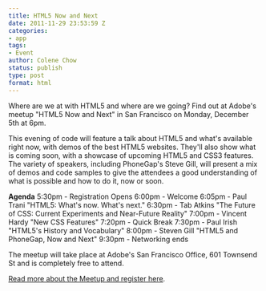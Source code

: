 ```yaml
---
title: HTML5 Now and Next
date: 2011-11-29 23:53:59 Z
categories:
- app
tags:
- Event
author: Colene Chow
status: publish
type: post
format: html
---
```


Where are we at with HTML5 and where are we going? Find out at Adobe's meetup "HTML5 Now and Next" in San Francisco on Monday, December 5th at 6pm.

This evening of code will feature a talk about HTML5 and what's available right now, with demos of the best HTML5 websites. They'll also show what is coming soon, with a showcase of upcoming HTML5 and CSS3 features. The variety of speakers, including PhoneGap's Steve Gill, will present a mix of demos and code samples to give the attendees a good understanding of what is possible and how to do it, now or soon.

**Agenda** 5:30pm - Registration Opens 6:00pm - Welcome 6:05pm - Paul Trani "HTML5: What's now. What's next." 6:30pm - Tab Atkins "The Future of CSS: Current Experiments and Near-Future Reality" 7:00pm - Vincent Hardy "New CSS Features" 7:20pm - Quick Break 7:30pm - Paul Irish "HTML5's History and Vocabulary" 8:00pm - Steven Gill "HTML5 and PhoneGap, Now and Next" 9:30pm - Networking ends

The meetup will take place at Adobe's San Francisco Office, 601 Townsend St and is completely free to attend.

[Read more about the Meetup and register here](http://html5nowandnext.eventbrite.com/).
